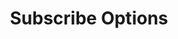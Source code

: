 ---
title: Subscribe Options
permalink: /docs/subscribe#subscribe-options
parent: Subscribe
nav_order: 2
---